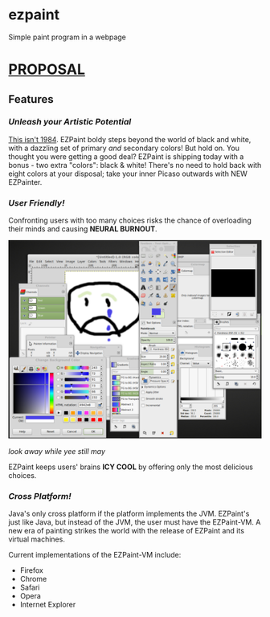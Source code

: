 # ezpaint
Simple paint program in a webpage

# [PROPOSAL](PROPOSAL.md)

## Features

### _Unleash your Artistic Potential_

[This isn't 1984](https://en.wikipedia.org/wiki/MacDraw). EZPaint boldy steps beyond the world of black and white, with a dazzling set of primary _and_ secondary colors! But hold on. You thought you were getting a good deal? EZPaint is shipping today with a bonus - two extra "colors": black & white! There's no need to hold back with eight colors at your disposal; take your inner Picaso outwards with NEW EZPainter.

### _User Friendly!_

Confronting users with too many choices risks the chance of overloading their minds and causing **NEURAL BURNOUT**. 

![Too Many Options](assets/too_many_options.png)

_look away while yee still may_

EZPaint keeps users' brains **ICY COOL** by offering only the most delicious choices.

### _Cross Platform!_

Java's only cross platform if the platform implements the JVM. EZPaint's just like Java, but instead of the JVM, the user must have the EZPaint-VM. A new era of painting strikes the world with the release of EZPaint and its virtual machines.

Current implementations of the EZPaint-VM include:

* Firefox
* Chrome
* Safari
* Opera
* Internet Explorer
